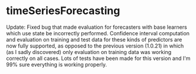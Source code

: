 # timeSeriesForecasting

Update: 
Fixed bug that made evaluation for forecasters with base learners which use state be incorrectly performed.
Confidence interval computation and evaluation on training and test data for these kinds of predictors are now fully supported, as opposed to the previous version (1.0.21) in which (as I sadly discovered) only evaluation on training data was working correctly on all cases.
Lots of tests have been made for this version and I'm 99% sure everything is working properly.
